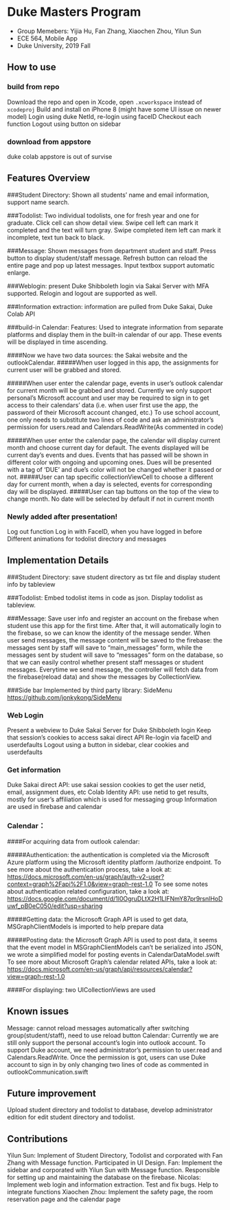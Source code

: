 # Duke Masters Program

- Group Memebers: Yijia Hu, Fan Zhang, Xiaochen Zhou, Yilun Sun 
- ECE 564, Mobile App
- Duke University, 2019 Fall

## How to use
### build from repo
Download the repo and open in Xcode, open `.xcworkspace` instead of `xcodeproj`
Build and install on iPhone 8 (might have some UI issue on newer model)
Login using duke NetId, re-login using faceID
Checkout each function
Logout using button on sidebar

### download from appstore
duke colab appstore is out of survise





## Features Overview

###Student Directory: 
Shown all students’ name and email information, support name search.

###Todolist: 
Two individual todolists, one for fresh year and one for graduate. Click cell can show detail view. Swipe cell left can mark it completed and the text will turn gray. Swipe completed item left can mark it incomplete, text tun back to black.

###Message: 
Shown messages from department student and staff. Press button to display student/staff message. Refresh button can reload the entire page and pop up latest messages. Input textbox support automatic enlarge.

###Weblogin: 
present Duke Shibboleth login via Sakai Server with MFA supported. Relogin and logout are supported as well. 

###Information extraction: 
information are pulled from Duke Sakai, Duke Colab API

###build-in Calendar:
Features:
Used to integrate information from separate platforms and display them in the built-in calendar of our app. These events will be displayed in time ascending.

####Now we have two data sources: the Sakai website and the outlookCalendar. 
 #####When user logged in this app, the assignments for current user will be grabbed and stored. 

#####When user enter the calendar page, events in user’s outlook calendar for current month will be grabbed and stored. Currently we only support personal’s Microsoft account and user may be required to sign in to get access to their calendars’ data (i.e. when user first use the app, the password of their Microsoft account changed, etc.) To use school account, one only needs to substitute two lines of code and ask an administrator’s permission for users.read and Calendars.ReadWrite(As commented in code)

#####When user enter the calendar page, the calendar will display current month and choose current day for default. The events displayed will be current day’s events and dues. Events that has passed will be shown in different color with ongoing and upcoming ones. Dues will be presented with a tag of ‘DUE’ and due’s color will not be changed whether it passed or not.
 #####User can tap specific collectionViewCell to choose a different day for current month, when a day is selected, events for corresponding day will be displayed.
 #####User can tap buttons on the top of the view to change month. No date will be selected by default if not in current month


### Newly added after presentation! 
Log out function 
Log in with FaceID, when you have logged in before
Different animations for todolist directory and messages

## Implementation Details 

###Student Directory:
 save student directory as txt file and display student info by tableview

###Todolist: 
Embed todolist items in code as json. Display todolist as tableview.

###Message: 
Save user info and register an account on the firebase when student use this app for the first time. After that, it will automatically login to the firebase, so we can know the identity of the message sender.
When user send messages, the message content will be saved to the firebase: the messages sent by staff will save to “main_messages” form, while the messages sent by student will save to “messages” form on the database, so that we can easily control whether present staff messages or student messages. Everytime we send message, the controller will fetch data from the firebase(reload data) and show the messages by CollectionView.

###Side bar
Implemented by third party library: SideMenu https://github.com/jonkykong/SideMenu

### Web Login
Present a webview to Duke Sakai Server for Duke Shibboleth login
Keep that session’s cookies to access sakai direct API
Re-login via faceID and userdefaults
Logout using a button in sidebar, clear cookies and userdefaults


### Get information
Duke Sakai direct API: use sakai session cookies to get the user netid, email, assignment dues, etc
Colab Identity API: use netid to get results, mostly for user’s affiliation which is used for messaging group
Information are used in firebase and calendar

### Calendar：

####For acquiring data from outlook calendar:

#####Authentication: the authentication is completed via the Microsoft Azure platform using the Microsoft identity platform /authorize endpoint. To see more about the authentication process, take a look at:
https://docs.microsoft.com/en-us/graph/auth-v2-user?context=graph%2Fapi%2F1.0&view=graph-rest-1.0
To see some notes about authentication related configuration, take a look at:
https://docs.google.com/document/d/1l0OgruDLtX2H1LlFNmY87pr9rsnlHoDuwf_pB0eC050/edit?usp=sharing

#####Getting data: the Microsoft Graph API is used to get data, MSGraphClientModels is imported to help prepare data

#####Posting data: the Microsoft Graph API is used to post data, it seems that the event model in MSGraphClientModels can’t be serialized into JSON, we wrote a simplified model for posting events in CalendarDataModel.swift
To see more about Microsoft Graph’s calendar related APIs, take a look at:
https://docs.microsoft.com/en-us/graph/api/resources/calendar?view=graph-rest-1.0

####For displaying: two UICollectionViews are used

## Known issues 
Message: cannot reload messages automatically after switching group(student/staff), need to use reload button
Calendar: Currently we are still only support the personal account’s login into outlook account. To support Duke account, we need administrator’s permission to user.read and Calendars.ReadWrite. Once the permission is got, users can use Duke account to sign in by only changing two lines of code as commented in outlookCommunication.swift



## Future improvement 
Upload student directory and todolist to database, develop administrator edition for edit student directory and todolist.
 
## Contributions

Yilun Sun: Implement of Student Directory, Todolist and corporated with Fan Zhang with Message function. Participated in UI Design. 
Fan: Implement the sidebar and corporated with Yilun Sun with Message function. Responsible for setting up and maintaining the database on the firebase.
Nicolas: Implement web login and information extraction. Test and fix bugs. Help to integrate functions
Xiaochen Zhou: Implement the safety page, the room reservation page and the calendar page


